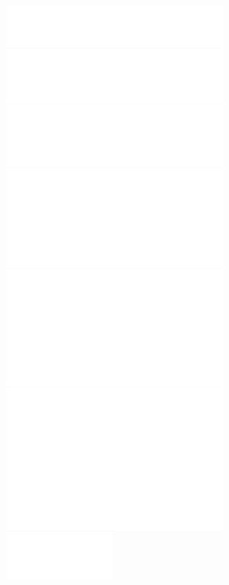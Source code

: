 <a href="https://github.com/mdodsworth">
  <img src="./header.svg" />
</a>
<br/>
<a href="https://github.com/mdodsworth">
  <img src="./repositories.svg" />
</a>
<a href="https://github.com/mdodsworth">
  <img src="./acti_comm.svg" />
</a>

<a href="https://github.com/mdodsworth">
  <img src="./iso_calender.svg" />
</a>

<a href="https://github.com/mdodsworth">
    <img src="./issue_pr_lang.svg" />
</a>

<a href="https://github.com/mdodsworth">
  <img src="./github-habits.svg" />
</a>
<a href="https://github.com/mdodsworth">
    <img align="center" width="49%" src="./achievements.svg" />
</a>
